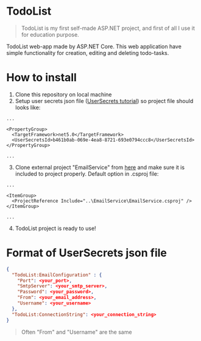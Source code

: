 # TodoList
> TodoList is my first self-made ASP.NET project, and first of all I use it for education purpose.

TodoList web-app made by ASP.NET Core. This web application have simple functionality for creation, editing and deleting todo-tasks.

# How to install

1. Clone this repository on local machine
2. Setup user secrets json file ([UserSecrets tutorial](https://docs.microsoft.com/en-us/aspnet/core/security/app-secrets?view=aspnetcore-6.0&tabs=windows)) so project file should looks like:
```
...

<PropertyGroup>
  <TargetFramework>net5.0</TargetFramework>
  <UserSecretsId>b461b0ab-069e-4ea8-8721-693e0794ccc8</UserSecretsId>
</PropertyGroup>

...
```
3. Clone external project "EmailService" from [here](https://github.com/whyme0/TodoList-EmailService) and make sure it is included to project properly. Default option in .csproj file:
```
...

<ItemGroup>
  <ProjectReference Include="..\EmailService\EmailService.csproj" />
</ItemGroup>

...
```
4. TodoList project is ready to use!

# Format of UserSecrets json file
```json
{
  "TodoList:EmailConfiguration" : {
    "Port": <your_port>,
    "SmtpServer": <your_smtp_server>,
    "Password": <your_password>,
    "From": <your_email_address>,
    "Username": <your_username>
  },
  "TodoList:ConnectionString": <your_connection_string>
}
```
> Often "From" and "Username" are the same
